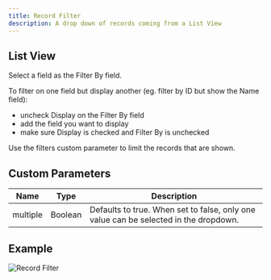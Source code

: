 ```yaml
---
title: Record Filter
description: A drop down of records coming from a List View
---
```


## List View

Select a field as the Filter By field.

To filter on one field but display another (eg. filter by ID but show the Name field):

- uncheck Display on the Filter By field
- add the field you want to display
- make sure Display is checked and Filter By is unchecked

Use the filters custom parameter to limit the records that are shown.

## Custom Parameters

| Name                | Type  | Description |
|---------------------|-------|-------------|
| multiple            | Boolean| Defaults to true. When set to false, only one value can be selected in the dropdown. |

## Example

![Record Filter](/static/img/report-record-filter.png "Record Filter")

